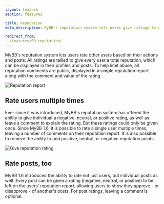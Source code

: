 ```yaml
---
layout: feature
section: features

title: Reputation
meta_description: MyBB's reputation system lets users give ratings to other users and their posts.

redirect_from:
- /features/09-reputation/
---
```

MyBB's reputation system lets users rate other users based on their actions and posts. All ratings are tallied to give every user a total reputation, which can be displayed in their profiles and posts. To help limit abuse, all reputation comments are public, displayed in a simple reputation report along with the comment and value of the rating.

<p class="tourScreenshot"><img alt="Reputation report" src="{{ site.url }}/assets/images/tour/reputation/reputation.png" /></p>

## Rate users multiple times

Ever since it was introduced, MyBB's reputation system has offered the ability to give individual a negative, neutral, or positive rating, as well as leave a comment to explain the rating. But these ratings could only be given once. Since MyBB 1.6, it is possible to rate a single user multiple times, leaving a number of comments on their reputation report. It is also possible to remove the ability to add positive, neutral, or negative reputation points.

<p class="tourScreenshot"><img alt="Give reputation rating" src="{{ site.url }}/assets/images/tour/reputation/reputation-rate.png" /></p>

## Rate posts, too
MyBB 1.6 introduced the ability to rate not just users, but individual posts as well. Every post can be given a rating (negative, neutral, or positive) to be left on the users' reputation report, allowing users to show they approve - or disapprove - of another's posts. For post ratings, leaving a comment is optional.
